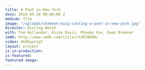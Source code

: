 ```yaml
---
title: A Poet in New York
date: 2014-05-18 00:00:00 Z
medium: film
image: "/uploads/shaheen-baig-casting-a-poet-in-new-york.jpg"
director: Aisling Walsh
with: Tom Hollander, Essie Davis, Phoebe Fox, Ewen Bremner
imdb: http://www.imdb.com/title/tt2870668/
video: dm9hputxgf
layout: project
is-in-production: 
is-featured: 
featured-image: 
---
```


